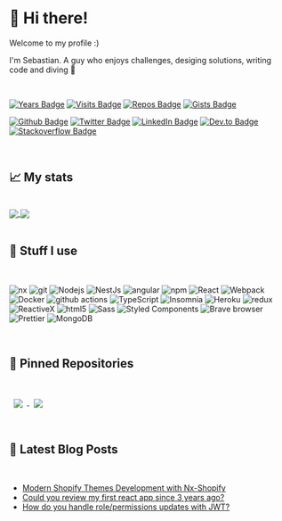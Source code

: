 # 👋 Hi there!

Welcome to my profile :)

I'm Sebastian. A guy who enjoys challenges, desiging solutions, writing code and diving 🤿

<br>

[![Years Badge](https://badges.pufler.dev/years/sebastiandg7)](https://badges.pufler.dev)
[![Visits Badge](https://badges.pufler.dev/visits/sebastiandg7/sebastiandg7)](https://github.com/sebastiandg7)
[![Repos Badge](https://badges.pufler.dev/repos/sebastiandg7)](https://github.com/sebastiandg7?tab=repositories)
[![Gists Badge](https://badges.pufler.dev/gists/sebastiandg7)](https://gist.github.com/sebastiandg7)

[![Github Badge](https://img.shields.io/badge/GitHub-%2312100E.svg?&style=for-the-badge&logo=Github&logoColor=white)](https://github.com/sebastiandg7)
[![Twitter Badge](https://img.shields.io/badge/twitter-%231DA1F2.svg?&style=for-the-badge&logo=twitter&logoColor=white)](https://twitter.com/sebastiandg7)
[![LinkedIn Badge](https://img.shields.io/badge/linkedin-%230077B5.svg?&style=for-the-badge&logo=linkedin&logoColor=white)](https://www.linkedin.com/in/sebastianduqueg/)
[![Dev.to Badge](https://img.shields.io/badge/DEV.TO-%2312100E.svg?&style=for-the-badge&logo=dev.to&logoColor=white)](https://dev.to/sebastiandg7)
[![Stackoverflow Badge](https://img.shields.io/badge/Stackoverflow-%23F58025.svg?&style=for-the-badge&logo=stackoverflow&logoColor=white)](https://stackoverflow.com/users/5994580/sebastiandg7)

<br>

## 📈 My stats

<br>

<a href="https://github.com/anuraghazra/github-readme-stats">
    <img align="center" src="https://github-readme-stats.vercel.app/api?username=sebastiandg7&count_private=true&show_icons=true&&title_color=ffffff&text_color=c9cacc&icon_color=4AB197&bg_color=1A2B34" />
</a>
<a href="https://github.com/anuraghazra/github-readme-stats">
    <img align="center" src="https://github-readme-stats.vercel.app/api/top-langs/?username=sebastiandg7&layout=compact&langs_count=8&&title_color=ffffff&text_color=c9cacc&icon_color=4AB197&bg_color=1A2B34" />
</a>

<br>
<br>

## 🧰 Stuff I use

<br>

<p>
    <img alt="nx" src="https://img.shields.io/badge/-Nx_Workspaces-143055?style=flat-square&logo=nx&logoColor=white" />
    <img alt="git" src="https://img.shields.io/badge/-Git-F05032?style=flat-square&logo=git&logoColor=white" />
    <img alt="Nodejs" src="https://img.shields.io/badge/-Nodejs-43853d?style=flat-square&logo=Node.js&logoColor=white" />
    <img alt="NestJs" src="https://img.shields.io/badge/-NestJs-ea2845?style=flat-square&logo=nestjs&logoColor=white" />
    <img alt="angular" src="https://img.shields.io/badge/-Angular-DD0031?style=flat-square&logo=angular&logoColor=white" />
    <img alt="npm" src="https://img.shields.io/badge/-NPM-CB3837?style=flat-square&logo=npm&logoColor=white" />
    <img alt="React" src="https://img.shields.io/badge/-React-45b8d8?style=flat-square&logo=react&logoColor=white" />
    <img alt="Webpack" src="https://img.shields.io/badge/-Webpack-8DD6F9?style=flat-square&logo=webpack&logoColor=white" /> 
    <img alt="Docker" src="https://img.shields.io/badge/-Docker-46a2f1?style=flat-square&logo=docker&logoColor=white" />
    <img alt="github actions" src="https://img.shields.io/badge/-Github_Actions-2088FF?style=flat-square&logo=github-actions&logoColor=white" />
    <img alt="TypeScript" src="https://img.shields.io/badge/-TypeScript-007ACC?style=flat-square&logo=typescript&logoColor=white" />
    <img alt="Insomnia" src="https://img.shields.io/badge/-Insomnia-5849BE?style=flat-square&logo=insomnia&logoColor=white" />
    <img alt="Heroku" src="https://img.shields.io/badge/-Heroku-430098?style=flat-square&logo=heroku&logoColor=white" />
    <img alt="redux" src="https://img.shields.io/badge/-Redux-764ABC?style=flat-square&logo=redux&logoColor=white" />
    <img alt="ReactiveX" src="https://img.shields.io/badge/-RxJs-B7178C?style=flat-square&logo=reactivex&logoColor=white" />
    <img alt="html5" src="https://img.shields.io/badge/-HTML5-E34F26?style=flat-square&logo=html5&logoColor=white" />
    <img alt="Sass" src="https://img.shields.io/badge/-Sass-CC6699?style=flat-square&logo=sass&logoColor=white" />
    <img alt="Styled Components" src="https://img.shields.io/badge/-Styled_Components-db7092?style=flat-square&logo=styled-components&logoColor=white" />
    <img alt="Brave browser" src="https://img.shields.io/badge/-Brave_Browser-FB542B?style=flat-square&logo=brave&logoColor=white" />
    <img alt="Prettier" src="https://img.shields.io/badge/-Prettier-F7B93E?style=flat-square&logo=prettier&logoColor=white" />
    <img alt="MongoDB" src="https://img.shields.io/badge/-MongoDB-13aa52?style=flat-square&logo=mongodb&logoColor=white" />
</p>

<br>

## 📌 Pinned Repositories

<br>

<a href="https://github.com/nrwl/nx">
    <img align="center" style="margin:1rem 0.5rem" src="https://github-readme-stats.vercel.app/api/pin/?username=nrwl&repo=nx&title_color=ffffff&text_color=c9cacc&icon_color=4AB197&bg_color=1A2B34" />
</a>
<a href="https://github.com/trafilea/nx-shopify">
    <img align="center" style="margin:1rem 0.5rem" src="https://github-readme-stats.vercel.app/api/pin/?username=trafilea&repo=nx-shopify&title_color=ffffff&text_color=c9cacc&icon_color=4AB197&bg_color=1A2B34" />
</a>

<br>
<br>

## 📝 Latest Blog Posts

<br>

<!-- BLOG-POST-LIST:START -->
- [Modern Shopify Themes Development with Nx-Shopify](https://dev.to/trafilea/modern-shopify-themes-development-with-nx-shopify-31ho)
- [Could you review my first react app since 3 years ago?](https://dev.to/sebastiandg7/could-you-review-my-first-react-app-since-3-years-ago-3nbh)
- [How do you handle role/permissions updates with JWT?](https://dev.to/sebastiandg7/how-do-you-handle-role-permissions-updates-with-jwt-3778)
<!-- BLOG-POST-LIST:END -->

<br>
